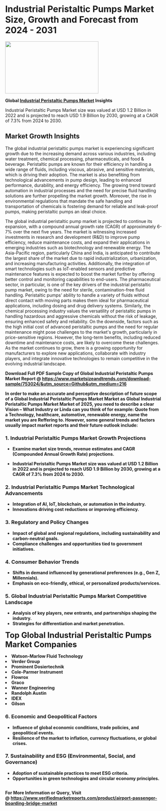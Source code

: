<H1>Industrial Peristaltic Pumps Market Size, Growth and Forecast from 2024 - 2031</H1><img class="aligncenter size-medium wp-image-584254" src="https://thirdeyenews.in/wp-content/uploads/2024/09/Global-Market-Research-300x168.jpeg" alt="" width="300" height="168" /><p><strong>Global&nbsp;<a href="https://www.marketsizeandtrends.com/download-sample/753024/&amp;utm_source=Github&utm_medium=216">Industrial Peristaltic Pumps Market</a> Insights</strong></p><p>Industrial Peristaltic Pumps Market size was valued at USD 1.2 Billion in 2022 and is projected to reach USD 1.9 Billion by 2030, growing at a CAGR of 7.3% from 2024 to 2030.</p><p><h2>Market Growth Insights</h2> <p>The global industrial peristaltic pumps market is experiencing significant growth due to the increasing demand across various industries, including water treatment, chemical processing, pharmaceuticals, and food & beverage. Peristaltic pumps are known for their efficiency in handling a wide range of fluids, including viscous, abrasive, and sensitive materials, which is driving their adoption. The market is also benefiting from technological advancements in pump design, leading to enhanced performance, durability, and energy efficiency. The growing trend toward automation in industrial processes and the need for precise fluid handling solutions are further propelling the market growth. Moreover, the rise in environmental regulations that mandate the safe handling and transportation of chemicals is fostering demand for reliable and leak-proof pumps, making peristaltic pumps an ideal choice.</p> <p><strong></strong></p> <p>The global industrial peristaltic pump market is projected to continue its expansion, with a compound annual growth rate (CAGR) of approximately 6-7% over the next five years. The market is witnessing increased investments in research and development (R&D) to improve pump efficiency, reduce maintenance costs, and expand their applications in emerging industries such as biotechnology and renewable energy. The Asia-Pacific region, particularly China and India, is anticipated to contribute the largest share of the market due to rapid industrialization, urbanization, and increasing manufacturing activities. Additionally, the integration of smart technologies such as IoT-enabled sensors and predictive maintenance features is expected to boost the market further by offering better control and monitoring capabilities to end-users. The pharmaceutical sector, in particular, is one of the key drivers of the industrial peristaltic pump market, owing to the need for sterile, contamination-free fluid handling. Peristaltic pumps' ability to handle a variety of fluids without direct contact with moving parts makes them ideal for pharmaceutical applications, including dosing and drug delivery systems. Similarly, the chemical processing industry values the versatility of peristaltic pumps in handling hazardous and aggressive chemicals without the risk of leakage, ensuring enhanced safety and reliability. On the downside, factors such as the high initial cost of advanced peristaltic pumps and the need for regular maintenance might pose challenges to the market's growth, particularly in price-sensitive regions. However, the long-term benefits, including reduced downtime and maintenance costs, are likely to overcome these challenges. As the market continues to grow, there is a growing opportunity for manufacturers to explore new applications, collaborate with industry players, and integrate innovative technologies to remain competitive in the evolving industrial landscape.</p> <p><strong></p><p><span class=""><strong>Download Full PDF Sample Copy of Global Industrial Peristaltic Pumps Market Report</strong> @ <a href="https://www.marketsizeandtrends.com/download-sample/753024/&amp;utm_source=Github&utm_medium=216" target="_blank">https://www.marketsizeandtrends.com/download-sample/753024/&amp;utm_source=Github&utm_medium=216</a></span></p><p>In order to make an accurate and perceptive description of future scope of a Global&nbsp;Industrial Peristaltic Pumps Market Market as Global&nbsp;Industrial Peristaltic Pumps Market Market of 2025, you need to describe a clear Vision &ndash; What Industry or Linda can you think of for example: Quote from a Technology, healthcare, automotive, renewable energy, name the market you are Reffering to. However, some general trends and factors usually impact market reports and their future outlook include:</p><h3>1.&nbsp;<strong>Industrial Peristaltic Pumps Market Growth Projections</strong></h3><ul><li>Examine market size trends, revenue estimates and CAGR (Compounded Annual Growth Rate) projections.</li><li><p>Industrial Peristaltic Pumps Market size was valued at USD 1.2 Billion in 2022 and is projected to reach USD 1.9 Billion by 2030, growing at a CAGR of 7.3% from 2024 to 2030.</p></li></ul><h3>2.&nbsp;<strong>Industrial Peristaltic Pumps Market Technological Advancements</strong></h3><ul><li>Integration of AI, IoT, blockchain, or automation in the industry.</li><li>Innovations driving cost reductions or improving efficiency.</li></ul><h3>3.&nbsp;<strong>Regulatory and Policy Changes</strong></h3><ul><li>Impact of global and regional regulations, including sustainability and carbon-neutral goals.</li><li>Compliance challenges and opportunities tied to government initiatives.</li></ul><h3>4.&nbsp;<strong>Consumer Behavior Trends</strong></h3><ul><li>Shifts in demand influenced by generational preferences (e.g., Gen Z, Millennials).</li><li>Emphasis on eco-friendly, ethical, or personalized products/services.</li></ul><h3>5.&nbsp;<strong>Global Industrial Peristaltic Pumps Market Competitive Landscape</strong></h3><ul><li>Analysis of key players, new entrants, and partnerships shaping the industry.</li><li>Strategies for differentiation and market penetration.</li></ul><p data-pm-slice="1 1 []"><span style="color: inherit; font-family: inherit; font-size: 25px;">Top Global Industrial Peristaltic Pumps Market Companies</span></p><div class="" data-test-id=""><p><li>Watson-Marlow Fluid Technology</li><li> Verder Group</li><li> Prominent Dosiertechnik</li><li> Cole-Parmer Instrument</li><li> Flowrox</li><li> Graco</li><li> Wanner Engineering</li><li> Randolph Austin</li><li> IDEX</li><li> Gilson</li></p></div><h3>6.&nbsp;<strong>Economic and Geopolitical Factors</strong></h3><ul><li>Influence of global economic conditions, trade policies, and geopolitical events.</li><li>Resilience of the market to inflation, currency fluctuations, or global crises.</li></ul><h3>7.&nbsp;<strong>Sustainability and ESG (Environmental, Social, and Governance)</strong></h3><ul><li>Adoption of sustainable practices to meet ESG criteria.</li><li>Opportunities in green technologies and circular economy principles.</li></ul><h2><strong style="font-size: 14px;">For More Information or Query, Visit @&nbsp;</strong><a style="background-color: #ffffff; font-size: 14px;" href="https://www.marketsizeandtrends.com/report/industrial-peristaltic-pumps-market/" target="_blank">https://www.verifiedmarketreports.com/product/airport-passenger-boarding-bridge-market</a></h2>
